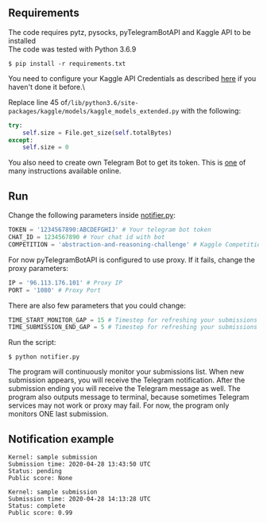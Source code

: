 ## Requirements
The code requires pytz, pysocks, pyTelegramBotAPI and Kaggle API to be installed\
The code was tested with Python 3.6.9
```
$ pip install -r requirements.txt
```

You need to configure your Kaggle API Credentials as described [here](https://github.com/Kaggle/kaggle-api/blob/master/README.md) if you haven't done it before.\

Replace line 45 of```/lib/python3.6/site-packages/kaggle/models/kaggle_models_extended.py``` with the following:

```python
try:
    self.size = File.get_size(self.totalBytes)
except:
    self.size = 0
```

You also need to create own Telegram Bot to get its token. This is [one](https://firstwarning.net/vanilla/discussion/4/create-telegram-bot-and-get-bots-token-and-the-groups-chat-id) of many instructions available online.

## Run
Change the following parameters inside [notifier.py](https://github.com/vladostan/kaggle-telegram-notifier/blob/master/notifier.py):
```python
TOKEN = '1234567890:ABCDEFGHIJ' # Your telegram bot token
CHAT_ID = 1234567890 # Your chat id with bot
COMPETITION = 'abstraction-and-reasoning-challenge' # Kaggle Competition Name
```

For now pyTelegramBotAPI is configured to use proxy. If it fails, change the proxy parameters:
```python
IP = '96.113.176.101' # Proxy IP
PORT = '1080' # Proxy Port
```
There are also few parameters that you could change:

```python
TIME_START_MONITOR_GAP = 15 # Timestep for refreshing your submissions list before new submission appears
TIME_SUBMISSION_END_GAP = 5 # Timestep for refreshing your submissions list while your submission is being executed
```
Run the script:
```
$ python notifier.py
```

The program will continuously monitor your submissions list. When new submission appears, you will receive the Telegram notification. After the submission ending you will receive the Telegram message as well. The program also outputs message to terminal, because sometimes Telegram services may not work or proxy may fail. For now, the program only monitors ONE last submission.

## Notification example

```
Kernel: sample submission
Submission time: 2020-04-28 13:43:50 UTC
Status: pending
Public score: None
```

```
Kernel: sample submission
Submission time: 2020-04-28 14:13:28 UTC
Status: complete
Public score: 0.99
```
